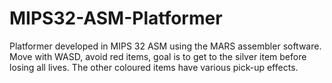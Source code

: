 # MIPS32-ASM-Platformer
Platformer developed in MIPS 32 ASM using the MARS assembler software. Move with WASD, avoid red items, goal is to get to the silver item before losing all lives. The other coloured items have various pick-up effects.
